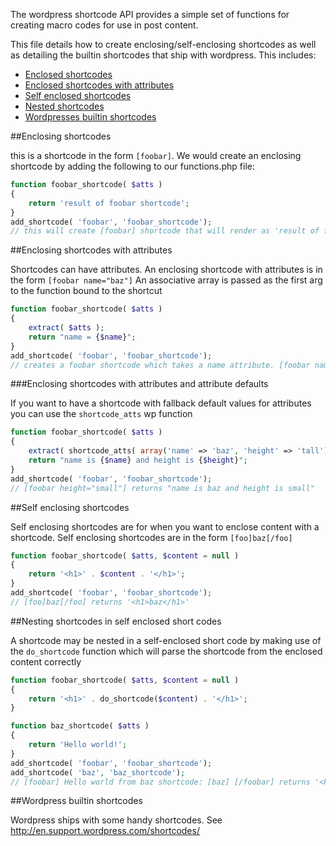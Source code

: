 The wordpress shortcode API provides a simple set of functions for creating macro codes for use in post content.

This file details how to create enclosing/self-enclosing shortcodes as well as detailing the builtin shortcodes 
that ship with wordpress. This includes:
- [Enclosed shortcodes](#enclosing)
- [Enclosed shortcodes with attributes](#enclosing-attr)
- [Self enclosed shortcodes](#self-enclosing)
- [Nested shortcodes](#nested)
- [Wordpresses builtin shortcodes](#builtin)
 

<a name="enclosing"/>
##Enclosing shortcodes

this is a shortcode in the form `[foobar]`. We would create an enclosing shortcode by adding the following to our functions.php file:

```php
function foobar_shortcode( $atts )
{
    return 'result of foobar shortcode';
}
add_shortcode( 'foobar', 'foobar_shortcode');
// this will create [foobar] shortcode that will render as 'result of foobar shortcode'
```

<a name="enclosing-attr"/>
##Enclosing shortcodes with attributes

Shortcodes can have attributes. An enclosing shortcode with attributes is in the form `[foobar name="baz"]`
An associative array is passed as the first arg to the function bound to the shortcut 

```php
function foobar_shortcode( $atts )
{
    extract( $atts );
    return "name = {$name}";
}
add_shortcode( 'foobar', 'foobar_shortcode');
// creates a foobar shortcode which takes a name attribute. [foobar name="baz"] returns "name = baz".
```


###Enclosing shortcodes with attributes and attribute defaults

If you want to have a shortcode with fallback default values for attributes you can use the `shortcode_atts` wp function

```php
function foobar_shortcode( $atts )
{
    extract( shortcode_atts( array('name' => 'baz', 'height' => 'tall') ), $atts );
    return "name is {$name} and height is {$height}";
}
add_shortcode( 'foobar', 'foobar_shortcode');
// [foobar height="small"] returns "name is baz and height is small"
```


<a name="self-enclosing"/>
##Self enclosing shortcodes

Self enclosing shortcodes are for when you want to enclose content with a shortcode. Self enclosing shortcodes are in the form `[foo]baz[/foo]`

```php
function foobar_shortcode( $atts, $content = null )
{
    return '<h1>' . $content . '</h1>';
}
add_shortcode( 'foobar', 'foobar_shortcode');
// [foo]baz[/foo] returns '<h1>baz</h1>'
```

<a name="nested"/>
##Nesting shortcodes in self enclosed short codes

A shortcode may be nested in a self-enclosed short code by making use of the `do_shortcode` function which will parse the shortcode from the
enclosed content correctly

```php
function foobar_shortcode( $atts, $content = null )
{
    return '<h1>' . do_shortcode($content) . '</h1>';
}

function baz_shortcode( $atts )
{
    return 'Hello world!';
}
add_shortcode( 'foobar', 'foobar_shortcode');
add_shortcode( 'baz', 'baz_shortcode');
// [foobar] Hello world from baz shortcode: [baz] [/foobar] returns '<h1>Hello world from baz shortcode: Hello world!</h1>' 
```
<a name="builtin"/>
##Wordpress builtin shortcodes

Wordpress ships with some handy shortcodes. See http://en.support.wordpress.com/shortcodes/


